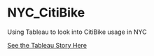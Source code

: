 # NYC_CitiBike
Using Tableau to look into CitiBike usage in NYC

[See the Tableau Story Here](https://public.tableau.com/shared/RWYNKMD3J?:display_count=n&:origin=viz_share_link)
